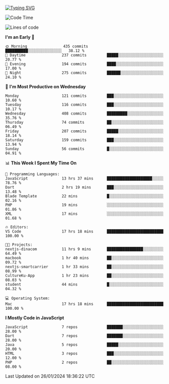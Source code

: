 
<a href="https://git.io/typing-svg"><img src="https://readme-typing-svg.demolab.com?font=Source+Code+Pro&pause=1000&random=false&width=435&lines=Hey+%F0%9F%A5%B6+iam+Yasa+Kafi+Razzan" alt="Typing SVG" /></a>
<!--START_SECTION:waka-->
![Code Time](http://img.shields.io/badge/Code%20Time-186%20hrs%2023%20mins-blue)

![Lines of code](https://img.shields.io/badge/From%20Hello%20World%20I%27ve%20Written-457.0%20thousand%20lines%20of%20code-blue)

**I'm an Early 🐤** 

```text
🌞 Morning                435 commits         ██████████░░░░░░░░░░░░░░░   38.12 % 
🌆 Daytime                237 commits         █████░░░░░░░░░░░░░░░░░░░░   20.77 % 
🌃 Evening                194 commits         ████░░░░░░░░░░░░░░░░░░░░░   17.00 % 
🌙 Night                  275 commits         ██████░░░░░░░░░░░░░░░░░░░   24.10 % 
```
📅 **I'm Most Productive on Wednesday** 

```text
Monday                   121 commits         ███░░░░░░░░░░░░░░░░░░░░░░   10.60 % 
Tuesday                  116 commits         ███░░░░░░░░░░░░░░░░░░░░░░   10.17 % 
Wednesday                408 commits         █████████░░░░░░░░░░░░░░░░   35.76 % 
Thursday                 74 commits          ██░░░░░░░░░░░░░░░░░░░░░░░   06.49 % 
Friday                   207 commits         █████░░░░░░░░░░░░░░░░░░░░   18.14 % 
Saturday                 159 commits         ███░░░░░░░░░░░░░░░░░░░░░░   13.94 % 
Sunday                   56 commits          █░░░░░░░░░░░░░░░░░░░░░░░░   04.91 % 
```


📊 **This Week I Spent My Time On** 

```text
💬 Programming Languages: 
JavaScript               13 hrs 37 mins      ████████████████████░░░░░   78.76 % 
Dart                     2 hrs 19 mins       ███░░░░░░░░░░░░░░░░░░░░░░   13.48 % 
Blade Template           22 mins             █░░░░░░░░░░░░░░░░░░░░░░░░   02.16 % 
PHP                      19 mins             ░░░░░░░░░░░░░░░░░░░░░░░░░   01.86 % 
XML                      17 mins             ░░░░░░░░░░░░░░░░░░░░░░░░░   01.68 % 

🔥 Editors: 
VS Code                  17 hrs 18 mins      █████████████████████████   100.00 % 

🐱‍💻 Projects: 
nextjs-dinacom           11 hrs 9 mins       ████████████████░░░░░░░░░   64.49 % 
macbook                  1 hr 40 mins        ██░░░░░░░░░░░░░░░░░░░░░░░   09.72 % 
nextjs-smartcarrier      1 hr 33 mins        ██░░░░░░░░░░░░░░░░░░░░░░░   08.99 % 
CultureKu-App            1 hr 23 mins        ██░░░░░░░░░░░░░░░░░░░░░░░   08.03 % 
student                  44 mins             █░░░░░░░░░░░░░░░░░░░░░░░░   04.32 % 

💻 Operating System: 
Mac                      17 hrs 18 mins      █████████████████████████   100.00 % 
```

**I Mostly Code in JavaScript** 

```text
JavaScript               7 repos             ███████░░░░░░░░░░░░░░░░░░   28.00 % 
Dart                     7 repos             ███████░░░░░░░░░░░░░░░░░░   28.00 % 
Java                     5 repos             █████░░░░░░░░░░░░░░░░░░░░   20.00 % 
HTML                     3 repos             ███░░░░░░░░░░░░░░░░░░░░░░   12.00 % 
PHP                      2 repos             ██░░░░░░░░░░░░░░░░░░░░░░░   08.00 % 
```




 Last Updated on 26/01/2024 18:36:22 UTC
<!--END_SECTION:waka-->
